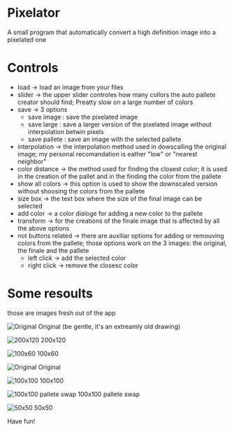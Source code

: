 # Pixelator

A small program that automatically convert a high definition image into a pixelated one

# Controls

* load -> load an image from your files
* slider -> the upper slider controles how many collors the auto pallete creator should find; Preatty slow on a large number of colors
* save -> 3 options
    * save image : save the pixelated image
    * save large : save a larger version of the pixelated image without interpolation betwin pixels
    * save pallete : save an image with the selected pallete
* interpolation -> the interpolation method used in dowscalling the original image; my personal recomandation is eather "low" or "nearest neighbor"
* color distance -> the method used for finding the closest color; it is used in the creation of the pallet and in the finding the color from the pallete
* show all colors -> this option is used to show the downscaled version without shoosing the colors from the pallete
* size box -> the text box where the size of the final image can be selected
* add color -> a color dialoge for adding a new color to the pallete
* transform -> for the creations of the finale image that is affected by all the above options
* not buttons related -> there are auxiliar options for adding or remouving colors from the pallete; those options work on the 3 images: the original, the finale and the pallete
    * left click -> add the selected color
    * right click -> remove the closesc color

# Some resoults

those are images fresh out of the app

![Original](./images/big0.png)
Original (be gentle, it's an extreamly old drawing)

![200x120](./images/big2.png)
200x120

![100x60](./images/big1.png)
100x60

![Original](./images/icon0.jpg)
Original

![100x100](./images/icon2.png)
100x100

![100x100 pallete swap](./images/icon1.png)
100x100 pallete swap

![50x50](./images/icon3.png)
50x50

Have fun!